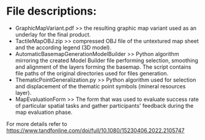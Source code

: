 # File descriptions:
- GraphicMapVariant.pdf >> the resulting graphic map variant used as an underlay for the final product.
- TactileMapOBJ.zip >> compressed OBJ file of the untextured map sheet and the according legend (3D model).
- AutomaticBasemapGenerationModelBuilder >> Python algorithm mirroring the created Model Builder file performing selection, smoothing and alignment of the layers forming the basemap. The script contains file paths of the original directories used for files generation.
- ThematicPointGeneralization.py >> Python algorithm used for selection and displacement of the thematic point symbols (mineral resources layer).
- MapEvaluationForm >> The form that was used to evaluate success rate of particular spatial tasks and gather participants' feedback during the map evaluation phase.

For more details refer to https://www.tandfonline.com/doi/full/10.1080/15230406.2022.2105747
